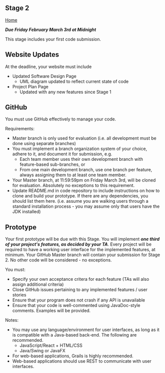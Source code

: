## Stage 2

[Home](README.md)  

***Due Friday February March 3rd at Midnight***  

This stage includes your first code submission.  

## Website Updates  

At the deadline, your website must include  

- Updated Software Design Page  
  * UML diagram updated to reflect current state of code   
- Project Plan Page  
  * Updated with any new features since Stage 1  

## GitHub  
You must use GitHub effectively to manage your code.  

Requirements:  
* Master branch is only used for evaluation (i.e. all development must be done using separate branches)
* You must implement a branch organization system of your choice, adhere to it, and document it for submission, e.g.
  * Each team member uses their own development branch with feature-based sub-branches, or
  * From one main development branch, use one branch per feature, always assigning them to at least one team member.
* Your Master branch, at 11:59:59pm on Friday March 3rd, will be cloned for evaluation. Absolutely no exceptions to this requirement.
* Update README.md in code repository to include instructions on how to clone and build your prototype. If there are any dependencies, you should list them here.
(i.e. assume you are walking users through a standard installation process - you may assume only that users have the JDK installed)


## Prototype

Your first prototype will be due with this Stage. You will implement ***one third of your project's features, as decided by your TA***.
Every project will be required to have a working user interface for the implemented features, at minimum. Your GitHub Master branch
will contain your submission for Stage 2. No other code will be considered - no exceptions.

You must:
* Specify your own acceptance critera for each feature (TAs will also assign additional criteria)
* Close GitHub issues pertaining to any implemented features / user stories
* Ensure that your program does not crash if any API is unavailable
* Ensure that your code is well-commented using JavaDoc-style comments. Examples will be provided.

Notes:  
* You may use any language/environment for user interfaces, as long as it is compatible with a Java-based back-end. The following are recommended.
  * JavaScript/React + HTML/CSS
  * Java/Swing or JavaFX
* For web-based applications, Grails is highly recommended. 
* Web-based applications should use REST to communicate with user interfaces.
